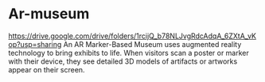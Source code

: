 # Ar-museum
https://drive.google.com/drive/folders/1rcijQ_b78NLJvgRdcAdqA_6ZXtA_vKop?usp=sharing
An AR Marker-Based Museum uses augmented reality technology to bring exhibits to life. When visitors scan a poster or marker with their device, they see detailed 3D models of artifacts or artworks appear on their screen. 
